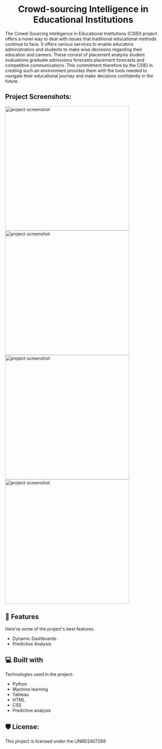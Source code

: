 <h1 align="center" id="title">Crowd-sourcing Intelligence in Educational Institutions</h1>

<p id="description">The Crowd-Sourcing Intelligence in Educational Institutions (CSIEI) project offers a novel way to deal with issues that traditional educational methods continue to face. It offers various services to enable educators administrators and students to make wise decisions regarding their education and careers. These consist of placement analysis student evaluations graduate admissions forecasts placement forecasts and competitive communications. This commitment therefore by the CSIEI in creating such an environment provides them with the tools needed to navigate their educational journey and make decisions confidently in the future.</p>

<h2>Project Screenshots:</h2>

<img src="https://drive.google.com/file/d/1deN_5eFxF4Ff0qjoviMQlMr9rLCNdEdH/view?usp=sharing" alt="project-screenshot" width="400" height="400/">

<img src="https://drive.google.com/file/d/11Yz0AmfVVrnJdR2VSYyG8PpkQ3B_z-sL/view?usp=sharing" alt="project-screenshot" width="400" height="400/">

<img src="https://drive.google.com/file/d/1mV7wSPPPCWG_RltZ-RDAZHFDgbSsyxyb/view?usp=sharing" alt="project-screenshot" width="400" height="400/">

<img src="https://drive.google.com/file/d/1tZeWhswPMbidZ4Q1aVNMtqsqMuvDGGvD/view?usp=sharing" alt="project-screenshot" width="400" height="400/">

  
  
<h2>🧐 Features</h2>

Here're some of the project's best features:

*   Dynamic Dashboards
*   Predictive Analysis

  
  
<h2>💻 Built with</h2>

Technologies used in the project:

*   Python
*   Machine learning
*   Tableau
*   HTML
*   CSS
*   Predictive analysis

<h2>🛡️ License:</h2>

This project is licensed under the IJNRD2407269
